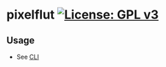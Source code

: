 # pixelflut [![License: GPL v3](https://img.shields.io/badge/License-GPLv3-blue.svg)](https://www.gnu.org/licenses/gpl-3.0)

## Usage

- See [CLI](./src/cli.ts)
